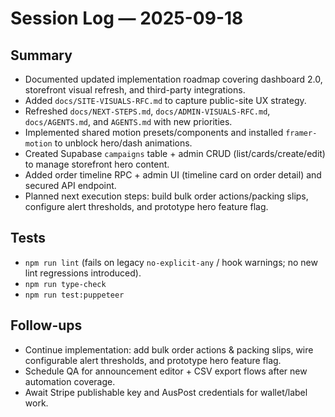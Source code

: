 # Session Log — 2025-09-18

## Summary
- Documented updated implementation roadmap covering dashboard 2.0, storefront visual refresh, and third-party integrations.
- Added `docs/SITE-VISUALS-RFC.md` to capture public-site UX strategy.
- Refreshed `docs/NEXT-STEPS.md`, `docs/ADMIN-VISUALS-RFC.md`, `docs/AGENTS.md`, and `AGENTS.md` with new priorities.
- Implemented shared motion presets/components and installed `framer-motion` to unblock hero/dash animations.
- Created Supabase `campaigns` table + admin CRUD (list/cards/create/edit) to manage storefront hero content.
- Added order timeline RPC + admin UI (timeline card on order detail) and secured API endpoint.
- Planned next execution steps: build bulk order actions/packing slips, configure alert thresholds, and prototype hero feature flag.

## Tests
- `npm run lint` (fails on legacy `no-explicit-any` / hook warnings; no new lint regressions introduced).
- `npm run type-check`
- `npm run test:puppeteer`

## Follow-ups
- Continue implementation: add bulk order actions & packing slips, wire configurable alert thresholds, and prototype hero feature flag.
- Schedule QA for announcement editor + CSV export flows after new automation coverage.
- Await Stripe publishable key and AusPost credentials for wallet/label work.
